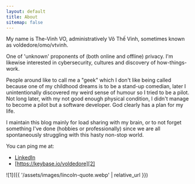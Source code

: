 ```yaml
---
layout: default
title: About
sitemap: false
---
```


My name is The-Vinh VO, administratively Võ Thế Vinh, sometimes known as voldedore/omo/vtvinh. 

One of 'unknown' proponents of (both online and offline) privacy. I'm likewise interested in cybersecurity, cultures and discovery of how-things-work.

People around like to call me a "geek" which I don't like being called because one of my childhood dreams is to be a stand-up comedian, later I unintentionally discovered my weird sense of humour so I tried to be a pilot. Not long later, with my not good enough physical condition, I didn't manage to become a pilot but a software developer. God clearly has a plan for my life.

I maintain this blog mainly for load sharing with my brain, or to not forget something I've done (hobbies or professionally) since we are all spontaneously struggling with this hasty non-stop world.

You can ping me at:

- [LinkedIn][3]
- [https://keybase.io/voldedore][2]

![1]({{ '/assets/images/lincoln-quote.webp' | relative_url }})

[2]: https://keybase.io/voldedore
[3]: https://www.linkedin.com/in/vinh-vo/
